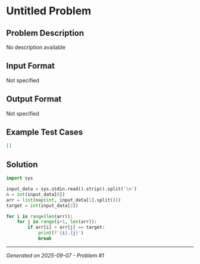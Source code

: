 # Untitled Problem

## Problem Description
No description available

## Input Format
Not specified

## Output Format
Not specified

## Example Test Cases
```json
[]
```

## Solution
```python
import sys

input_data = sys.stdin.read().strip().split('\n')
n = int(input_data[0])
arr = list(map(int, input_data[1].split()))
target = int(input_data[2])

for i in range(len(arr)):
    for j in range(i+1, len(arr)):
        if arr[i] + arr[j] == target:
            print(f'{i},{j}')
            break
```

---
*Generated on 2025-09-07 - Problem #1*